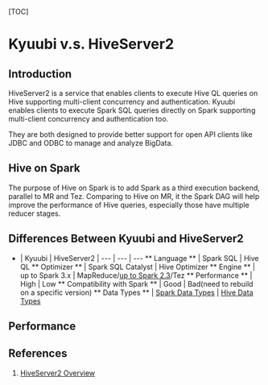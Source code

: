 [TOC]

# Kyuubi v.s. HiveServer2


## Introduction

HiveServer2 is a service that enables clients to execute Hive QL queries on Hive supporting multi-client concurrency and authentication.
Kyuubi enables clients to execute Spark SQL queries directly on Spark supporting multi-client concurrency and authentication too.

They are both designed to provide better support for open API clients like JDBC and ODBC to manage and analyze BigData.


## Hive on Spark

The purpose of Hive on Spark is to add Spark as a third execution backend, parallel to MR and Tez.
Comparing to Hive on MR, it the Spark DAG will help improve the performance of Hive queries, especially those
have multiple reducer stages.




## Differences Between Kyuubi and HiveServer2

- | Kyuubi | HiveServer2 |
  --- | --- | ---
  ** Language ** | Spark SQL | Hive QL
  ** Optimizer ** | Spark SQL Catalyst | Hive Optimizer
  ** Engine ** | up to Spark 3.x | MapReduce/[up to Spark 2.3](https://cwiki.apache.org/confluence/display/Hive/Hive+on+Spark%3A+Getting+Started#HiveonSpark:GettingStarted-VersionCompatibility)/Tez
  ** Performance ** | High | Low
  ** Compatibility with Spark ** | Good | Bad(need to rebuild on a specific version)
  ** Data Types ** | [Spark Data Types](http://spark.apache.org/docs/latest/sql-ref-datatypes.html) |  [Hive Data Types](https://cwiki.apache.org/confluence/display/Hive/LanguageManual+Types)


## Performance
## References

1. [HiveServer2 Overview](https://cwiki.apache.org/confluence/display/Hive/HiveServer2+Overview)
